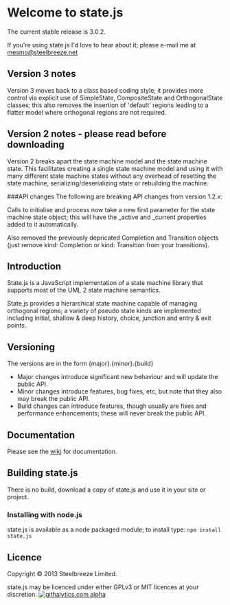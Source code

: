 # Welcome to state.js

The current stable release is 3.0.2.

If you're using state.js I'd love to hear about it; please e-mail me at mesmo@steelbreeze.net 

## Version 3 notes
Version 3 moves back to a class based coding style; it provides more control via explicit use of SimpleState, CompositeState and OrthogonalState classes; this also removes the insertion of 'default' regions leading to a flatter model where orthogonal regions are not required.

## Version 2 notes - please read before downloading
Version 2 breaks apart the state machine model and the state machine state. This facilitates creating a single state machine model and using it with many different state machine states without any overhead of resetting the state machine, serializing/deserializing state or rebuilding the machine.

###API changes
The following are breaking API changes from version 1.2.x:

Calls to initialise and process now take a new first parameter for the state machine state object; this will have the _active and _current properties added to it automatically.

Also removed the previously depricated Completion and Transition objects (just remove kind: Completion or kind: Transition from your transitions).

## Introduction
State.js is a JavaScript implementation of a state machine library that supports most of the UML 2 state machine semantics.

State.js provides a hierarchical state machine capable of managing orthogonal regions; a variety of pseudo state kinds are implemented including initial, shallow & deep history, choice, junction and entry & exit points. 

## Versioning
The versions are in the form {major}.{minor}.{build}
* Major changes introduce significant new behaviour and will update the public API.
* Minor changes introduce features, bug fixes, etc, but note that they also may break the public API.
* Build changes can introduce features, though usually are fixes and performance enhancements; these will never break the public API.

## Documentation
Please see the [wiki](https://github.com/steelbreeze/state.js/wiki) for documentation.

## Building state.js
There is no build, download a copy of state.js and use it in your site or project.
### Installing with node.js
state.js is available as a node packaged module; to install type:
`npm install state.js`

## Licence
Copyright © 2013 Steelbreeze Limited.

state.js may be licenced under either GPLv3 or MIT licences at your discretion.
[![githalytics.com alpha](https://cruel-carlota.pagodabox.com/1481fb51f491522f451063ef0b9604c7 "githalytics.com")](http://githalytics.com/steelbreeze/state.js)

